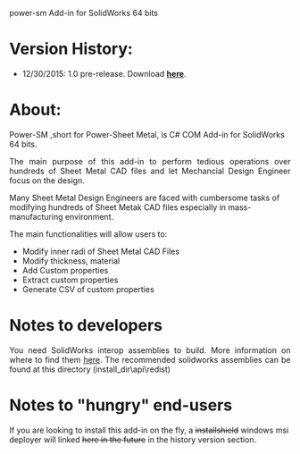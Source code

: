 power-sm Add-in for SolidWorks 64 bits

# Version History:
- 12/30/2015: 1.0 pre-release. Download <b><a href="https://github.com/jliliamen/power-sm/releases/download/1.0/PowerSMSetup.msi">here</a></b>.


# About:

Power-SM ,short for Power-Sheet Metal, is C# COM Add-in for SolidWorks 64 bits.

<p align="justify">The main purpose of this add-in to perform tedious operations over hundreds of Sheet Metal CAD files and let Mechancial Design Engineer focus on the design.

Many Sheet Metal Design Engineers are faced with cumbersome tasks of modifying hundreds of Sheet Metak CAD files especially in mass-manufacturing environment.</p>

The main functionalities will allow users to:

- Modify inner radi of Sheet Metal CAD Files
- Modify thickness, material
- Add Custom properties
- Extract custom properties
- Generate CSV of custom properties


# Notes to developers

<p align="justify">You need SolidWorks interop assemblies to build. More information on where to find them <a href="http://help.solidworks.com/2015/English/api/sldworksapiprogguide/Welcome.htm"> here</a>. The recommended solidworks assemblies can be found at this directory (install_dir\api\redist)</p>

# Notes to "hungry" end-users

If you are looking to install this add-in on the fly, a <strike>installshield</strike> windows msi deployer will linked <strike>here in the future</strike> in the history version section.
